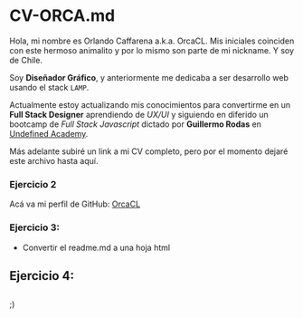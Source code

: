 # CV-ORCA.md

Hola, mi nombre es Orlando Caffarena a.k.a. OrcaCL. Mis iniciales coinciden con este hermoso animalito y por lo mismo son parte de mi nickname. Y soy de Chile. 

Soy **Diseñador Gráfico**, y anteriormente me dedicaba a ser desarrollo web usando el stack `LAMP`. 

Actualmente estoy actualizando mis conocimientos para convertirme en un **Full Stack Designer** aprendiendo de _UX/UI_ y siguiendo en diferido un bootcamp de _Full Stack Javascript_ dictado por **Guillermo Rodas** en [Undefined Academy](https://undefined.academy/).

Más adelante subiré un link a mi CV completo, pero por el momento dejaré este archivo hasta aquí.

### Ejercicio 2

Acá va mi perfil de GitHub: [OrcaCL](https://github.com/OrcaCl)
 

 ### Ejercicio 3:

 - Convertir el readme.md a una hoja html

 ## Ejercicio 4:


 ## 
;)
